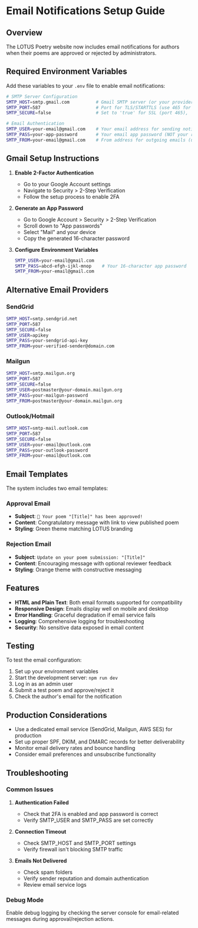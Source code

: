 # Email Notifications Setup Guide

## Overview
The LOTUS Poetry website now includes email notifications for authors when their poems are approved or rejected by administrators.

## Required Environment Variables

Add these variables to your `.env` file to enable email notifications:

```bash
# SMTP Server Configuration
SMTP_HOST=smtp.gmail.com          # Gmail SMTP server (or your provider's SMTP)
SMTP_PORT=587                     # Port for TLS/STARTTLS (use 465 for SSL)
SMTP_SECURE=false                 # Set to 'true' for SSL (port 465), 'false' for TLS (port 587)

# Email Authentication
SMTP_USER=your-email@gmail.com    # Your email address for sending notifications
SMTP_PASS=your-app-password       # Your email app password (NOT your regular password)
SMTP_FROM=your-email@gmail.com    # From address for outgoing emails (usually same as SMTP_USER)
```

## Gmail Setup Instructions

1. **Enable 2-Factor Authentication**
   - Go to your Google Account settings
   - Navigate to Security > 2-Step Verification
   - Follow the setup process to enable 2FA

2. **Generate an App Password**
   - Go to Google Account > Security > 2-Step Verification
   - Scroll down to "App passwords"
   - Select "Mail" and your device
   - Copy the generated 16-character password

3. **Configure Environment Variables**
   ```bash
   SMTP_USER=your-email@gmail.com
   SMTP_PASS=abcd-efgh-ijkl-mnop    # Your 16-character app password
   SMTP_FROM=your-email@gmail.com
   ```

## Alternative Email Providers

### SendGrid
```bash
SMTP_HOST=smtp.sendgrid.net
SMTP_PORT=587
SMTP_SECURE=false
SMTP_USER=apikey
SMTP_PASS=your-sendgrid-api-key
SMTP_FROM=your-verified-sender@domain.com
```

### Mailgun
```bash
SMTP_HOST=smtp.mailgun.org
SMTP_PORT=587
SMTP_SECURE=false
SMTP_USER=postmaster@your-domain.mailgun.org
SMTP_PASS=your-mailgun-password
SMTP_FROM=postmaster@your-domain.mailgun.org
```

### Outlook/Hotmail
```bash
SMTP_HOST=smtp-mail.outlook.com
SMTP_PORT=587
SMTP_SECURE=false
SMTP_USER=your-email@outlook.com
SMTP_PASS=your-outlook-password
SMTP_FROM=your-email@outlook.com
```

## Email Templates

The system includes two email templates:

### Approval Email
- **Subject**: `🎉 Your poem "[Title]" has been approved!`
- **Content**: Congratulatory message with link to view published poem
- **Styling**: Green theme matching LOTUS branding

### Rejection Email
- **Subject**: `Update on your poem submission: "[Title]"`
- **Content**: Encouraging message with optional reviewer feedback
- **Styling**: Orange theme with constructive messaging

## Features

- **HTML and Plain Text**: Both email formats supported for compatibility
- **Responsive Design**: Emails display well on mobile and desktop
- **Error Handling**: Graceful degradation if email service fails
- **Logging**: Comprehensive logging for troubleshooting
- **Security**: No sensitive data exposed in email content

## Testing

To test the email configuration:

1. Set up your environment variables
2. Start the development server: `npm run dev`
3. Log in as an admin user
4. Submit a test poem and approve/reject it
5. Check the author's email for the notification

## Production Considerations

- Use a dedicated email service (SendGrid, Mailgun, AWS SES) for production
- Set up proper SPF, DKIM, and DMARC records for better deliverability
- Monitor email delivery rates and bounce handling
- Consider email preferences and unsubscribe functionality

## Troubleshooting

### Common Issues

1. **Authentication Failed**
   - Check that 2FA is enabled and app password is correct
   - Verify SMTP_USER and SMTP_PASS are set correctly

2. **Connection Timeout**
   - Check SMTP_HOST and SMTP_PORT settings
   - Verify firewall isn't blocking SMTP traffic

3. **Emails Not Delivered**
   - Check spam folders
   - Verify sender reputation and domain authentication
   - Review email service logs

### Debug Mode

Enable debug logging by checking the server console for email-related messages during approval/rejection actions.